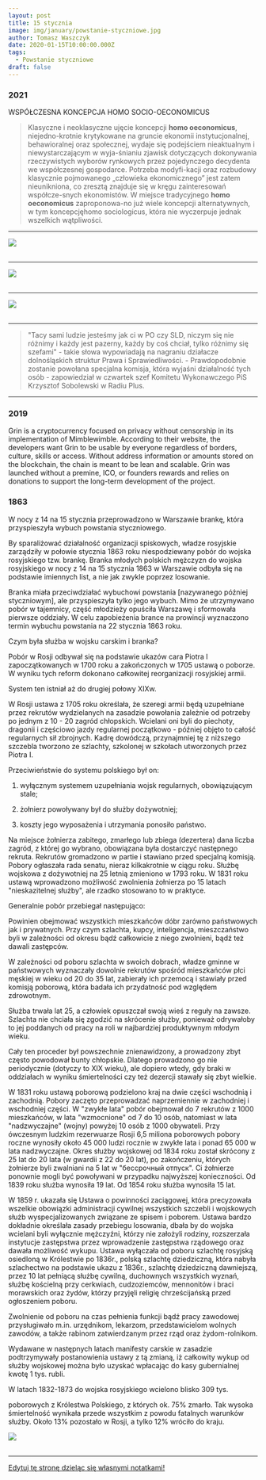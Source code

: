 ```yaml
---
layout: post
title: 15 stycznia
image: img/january/powstanie-styczniowe.jpg
author: Tomasz Waszczyk
date: 2020-01-15T10:00:00.000Z
tags:
  - Powstanie styczniowe
draft: false  
---
```


### 2021

WSPÓŁCZESNA KONCEPCJA  HOMO SOCIO-OECONOMICUS

> Klasyczne  i  neoklasyczne  ujęcie  koncepcji  **homo  oeconomicus**,  niejedno-krotnie  krytykowane  na  gruncie  ekonomii  instytucjonalnej,  behawioralnej  oraz  społecznej,  wydaje  się  podejściem  nieaktualnym  i  niewystarczającym  w  wyja-śnianiu  zjawisk  dotyczących  dokonywania  rzeczywistych  wyborów  rynkowych  przez  pojedynczego  decydenta  we  współczesnej  gospodarce.  Potrzeba  modyfi-kacji oraz rozbudowy klasycznie pojmowanego „człowieka ekonomicznego” jest zatem  nieunikniona,  co  zresztą  znajduje  się  w  kręgu  zainteresowań  współcze-snych ekonomistów. W miejsce tradycyjnego **homo oeconomicus** zaproponowa-no  już  wiele  koncepcji  alternatywnych,  w  tym  koncepcjęhomo  sociologicus, która nie wyczerpuje jednak wszelkich wątpliwości.

---

<img src="./img/january/inflation2021.jpg"><br><br>

---

<img src="./img/january/ubsbitcoin.jpeg"><br><br>

---

<img src="./img/january/rpp2021.jpeg"><br><br>

---

> "Tacy sami ludzie jesteśmy jak ci w PO czy SLD, niczym się nie różnimy i każdy jest pazerny, każdy by coś chciał, tylko różnimy się szefami" - takie słowa wypowiadają na nagraniu działacze dolnośląskich struktur Prawa i Sprawiedliwości. - Prawdopodobnie zostanie powołana specjalna komisja, która wyjaśni działalność tych osób - zapowiedział w czwartek szef Komitetu Wykonawczego PiS Krzysztof Sobolewski w Radiu Plus.

---

### 2019

Grin is a cryptocurrency focused on privacy without censorship in its implementation of Mimblewimble. According to their website, the developers want Grin to be usable by everyone regardless of borders, culture, skills or access. Without address information or amounts stored on the blockchain, the chain is meant to be lean and scalable. Grin was launched without a premine, ICO, or founders rewards and relies on donations to support the long-term development of the project.

### 1863

W nocy z 14 na 15 stycznia przeprowadzono w Warszawie brankę, która przyspieszyła wybuch powstania styczniowego.

By sparaliżować działalność organizacji spiskowych, władze rosyjskie zarządziły w połowie stycznia 1863 roku niespodziewany pobór do wojska rosyjskiego tzw. brankę. Branka młodych polskich mężczyzn do wojska rosyjskiego w nocy z 14 na 15 stycznia 1863 w Warszawie odbyła się na podstawie imiennych list, a nie jak zwykle poprzez losowanie.

Branka miała przeciwdziałać wybuchowi powstania [nazywanego później styczniowym], ale przyspieszyła tylko jego wybuch. Mimo że utrzymywano pobór w tajemnicy, część młodzieży opuściła Warszawę i sformowała pierwsze oddziały. W celu zapobieżenia brance na prowincji wyznaczono termin wybuchu powstania na 22 stycznia 1863 roku.

Czym była służba w wojsku carskim i branka?

Pobór w Rosji odbywał się na podstawie ukazów cara Piotra I zapoczątkowanych w 1700 roku a zakończonych w 1705 ustawą o poborze. W wyniku tych reform dokonano całkowitej reorganizacji rosyjskiej armii.

System ten istniał aż do drugiej połowy XIXw.

W Rosji ustawa z 1705 roku określała, że szeregi armii będą uzupełniane przez rekrutów wydzielanych na zasadzie powołania zależnie od potrzeby po jednym z 10 - 20 zagród chłopskich. Wcielani oni byli do piechoty, dragonii i częściowo jazdy regularnej początkowo - później objęto to całość regularnych sił zbrojnych. Kadrę dowódczą, przynajmniej tę z niższego szczebla tworzono ze szlachty, szkolonej w szkołach utworzonych przez Piotra I.

Przeciwieństwie do systemu polskiego był on:

1) wyłącznym systemem uzupełniania wojsk regularnych, obowiązującym stale;

2) żołnierz powoływany był do służby dożywotniej;

3) koszty jego wyposażenia i utrzymania ponosiło państwo.

Na miejsce żołnierza zabitego, zmarłego lub zbiega (dezertera) dana liczba zagród, z której go wybrano, obowiązana była dostarczyć następnego rekruta. Rekrutów gromadzono w partie i stawiano przed specjalną komisją. Pobory ogłaszała rada senatu, nieraz kilkakrotnie w ciągu roku. Służbę wojskowa z dożywotniej na 25 letnią zmieniono w 1793 roku. W 1831 roku ustawą wprowadzono możliwość zwolnienia żołnierza po 15 latach "nieskazitelnej służby", ale rzadko stosowano to w praktyce.

Generalnie pobór przebiegał następująco:

Powinien obejmować wszystkich mieszkańców dóbr zarówno państwowych jak i prywatnych. Przy czym szlachta, kupcy, inteligencja, mieszczaństwo byli w zależności od okresu bądź całkowicie z niego zwolnieni, bądź też dawali zastępców.

W zależności od poboru szlachta w swoich dobrach, władze gminne w państwowych wyznaczały dowolnie rekrutów spośród mieszkańców płci męskiej w wieku od 20 do 35 lat, zabierały ich przemocą i stawiały przed komisją poborową, która badała ich przydatność pod względem zdrowotnym.

Służba trwała lat 25, a człowiek opuszczał swoją wieś z reguły na zawsze. Szlachta nie chciała się zgodzić na skrócenie służby, ponieważ odrywałoby to jej poddanych od pracy na roli w najbardziej produktywnym młodym wieku.

Cały ten proceder był powszechnie znienawidzony, a prowadzony zbyt często powodował bunty chłopskie. Dlatego prowadzono go nie periodycznie (dotyczy to XIX wieku), ale dopiero wtedy, gdy braki w oddziałach w wyniku śmiertelności czy też dezercji stawały się zbyt wielkie.

W 1831 roku ustawą poborową podzielono kraj na dwie części wschodnią i zachodnią. Pobory zaczęto przeprowadzać naprzemiennie w zachodniej i wschodniej części. W "zwykłe lata" pobór obejmował do 7 rekrutów z 1000 mieszkańców, w lata "wzmocnione" od 7 do 10 osób, natomiast w lata "nadzwyczajne" (wojny) powyżej 10 osób z 1000 obywateli. Przy ówczesnym ludzkim rezerwuarze Rosji 6,5 miliona poborowych pobory roczne wynosiły około 45 000 ludzi rocznie w zwykłe lata i ponad 65 000 w lata nadzwyczajne. Okres służby wojskowej od 1834 roku został skrócony z 25 lat do 20 lata (w gwardii z 22 do 20 lat), po zakończeniu, których żołnierze byli zwalniani na 5 lat w "бессрочный отпуск". Ci żołnierze ponownie mogli być powoływani w przypadku najwyższej konieczności. Od 1839 roku służba wynosiła 19 lat. Od 1854 roku służba wynosiła 15 lat.

W 1859 r. ukazała się Ustawa o powinności zaciągowej, która precyzowała wszelkie obowiązki administracji cywilnej wszystkich szczebli i wojskowych służb wyspecjalizowanych związane ze spisem i poborem. Ustawa bardzo dokładnie określała zasady przebiegu losowania, dbała by do wojska wcielani byli wyłącznie mężczyźni, którzy nie założyli rodziny, rozszerzała instytucje zastępstwa przez wprowadzenie zastępstwa rządowego oraz dawała możliwość wykupu. Ustawa wyłączała od poboru szlachtę rosyjską osiedloną w Królestwie po 1836r., polską szlachtę dziedziczną, która nabyła szlachectwo na podstawie ukazu z 1836r., szlachtę dziedziczną dawniejszą, przez 10 lat pełniącą służbę cywilną, duchownych wszystkich wyznań, służbę kościelną przy cerkwiach, cudzoziemców, mennonitów i braci morawskich oraz żydów, którzy przyjęli religię chrześcijańską przed ogłoszeniem poboru.

Zwolnienie od poboru na czas pełnienia funkcji bądź pracy zawodowej przysługiwało m.in. urzędnikom, lekarzom, przedstawicielom wolnych zawodów, a także rabinom zatwierdzanym przez rząd oraz żydom-rolnikom.

Wydawane w następnych latach manifesty carskie w zasadzie podtrzymywały postanowienia ustawy z tą zmianą, iż całkowity wykup od służby wojskowej można było uzyskać wpłacając do kasy gubernialnej kwotę 1 tys. rubli.

W latach 1832-1873 do wojska rosyjskiego wcielono blisko 309 tys.

poborowych z Królestwa Polskiego, z których ok. 75% zmarło. Tak wysoka śmiertelność wynikała przede wszystkim z powodu fatalnych warunków służby. Około 13% pozostało w Rosji, a tylko 12% wróciło do kraju.

<img src="./img/january/powstanie-styczniowe.jpg"/><br><br>

---

<a href="https://github.com/TomaszWaszczyk/historia.waszczyk.com/edit/master/src/content/january-1.md" target="_blank">Edytuj tę stronę dzieląc się własnymi notatkami!</a>
